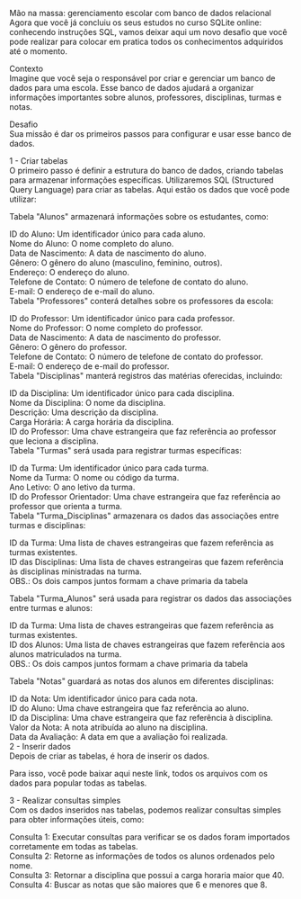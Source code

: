 Mão na massa: gerenciamento escolar com banco de dados relacional   
Agora que você já concluiu os seus estudos no curso SQLite online: conhecendo instruções SQL, vamos deixar aqui um novo desafio que você pode realizar para colocar em pratica todos os conhecimentos adquiridos até o momento.   

Contexto   
Imagine que você seja o responsável por criar e gerenciar um banco de dados para uma escola. Esse banco de dados ajudará a organizar informações importantes sobre alunos, professores, disciplinas, turmas e notas.   

Desafio   
Sua missão é dar os primeiros passos para configurar e usar esse banco de dados.   

1 - Criar tabelas   
O primeiro passo é definir a estrutura do banco de dados, criando tabelas para armazenar informações específicas. Utilizaremos SQL (Structured Query Language) para criar as tabelas. Aqui estão os dados que você pode utilizar:   

Tabela "Alunos" armazenará informações sobre os estudantes, como:   

ID do Aluno: Um identificador único para cada aluno.   
Nome do Aluno: O nome completo do aluno.   
Data de Nascimento: A data de nascimento do aluno.   
Gênero: O gênero do aluno (masculino, feminino, outros).   
Endereço: O endereço do aluno.   
Telefone de Contato: O número de telefone de contato do aluno.   
E-mail: O endereço de e-mail do aluno.   
Tabela "Professores" conterá detalhes sobre os professores da escola:   

ID do Professor: Um identificador único para cada professor.   
Nome do Professor: O nome completo do professor.   
Data de Nascimento: A data de nascimento do professor.   
Gênero: O gênero do professor.   
Telefone de Contato: O número de telefone de contato do professor.   
E-mail: O endereço de e-mail do professor.   
Tabela "Disciplinas" manterá registros das matérias oferecidas, incluindo:   

ID da Disciplina: Um identificador único para cada disciplina.   
Nome da Disciplina: O nome da disciplina.   
Descrição: Uma descrição da disciplina.   
Carga Horária: A carga horária da disciplina.   
ID do Professor: Uma chave estrangeira que faz referência ao professor que leciona a disciplina.   
Tabela "Turmas" será usada para registrar turmas específicas:   

ID da Turma: Um identificador único para cada turma.   
Nome da Turma: O nome ou código da turma.   
Ano Letivo: O ano letivo da turma.   
ID do Professor Orientador: Uma chave estrangeira que faz referência ao professor que orienta a turma.   
Tabela "Turma_Disciplinas" armazenara os dados das associações entre turmas e disciplinas:   

ID da Turma: Uma lista de chaves estrangeiras que fazem referência as turmas existentes.   
ID das Disciplinas: Uma lista de chaves estrangeiras que fazem referência às disciplinas ministradas na turma.   
OBS.: Os dois campos juntos formam a chave primaria da tabela   

Tabela "Turma_Alunos" será usada para registrar os dados das associações entre turmas e alunos:   

ID da Turma: Uma lista de chaves estrangeiras que fazem referência as turmas existentes.   
ID dos Alunos: Uma lista de chaves estrangeiras que fazem referência aos alunos matriculados na turma.   
OBS.: Os dois campos juntos formam a chave primaria da tabela   

Tabela "Notas" guardará as notas dos alunos em diferentes disciplinas:   

ID da Nota: Um identificador único para cada nota.   
ID do Aluno: Uma chave estrangeira que faz referência ao aluno.   
ID da Disciplina: Uma chave estrangeira que faz referência à disciplina.   
Valor da Nota: A nota atribuída ao aluno na disciplina.   
Data da Avaliação: A data em que a avaliação foi realizada.   
2 - Inserir dados   
Depois de criar as tabelas, é hora de inserir os dados.   

Para isso, você pode baixar aqui neste link, todos os arquivos com os dados para popular todas as tabelas.   

3 - Realizar consultas simples   
Com os dados inseridos nas tabelas, podemos realizar consultas simples para obter informações úteis, como:   

Consulta 1: Executar consultas para verificar se os dados foram importados corretamente em todas as tabelas.   
Consulta 2: Retorne as informações de todos os alunos ordenados pelo nome.   
Consulta 3: Retornar a disciplina que possui a carga horaria maior que 40.   
Consulta 4: Buscar as notas que são maiores que 6 e menores que 8.   
